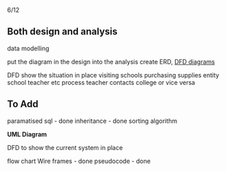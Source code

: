 6/12
## **Both design and analysis**

data modelling

put the diagram in the design into the analysis
create ERD, [DFD diagrams](https://eur02.safelinks.protection.outlook.com/?url=https%3A%2F%2Ffaculty.babson.edu%2Fdewire%2Freadings%2Fdfddiag.htm&data=05%7C02%7C100196067%40student.burnley.ac.uk%7Cf901e0253d5647a5eead08dc232051e2%7Cc5ee3f28e1254bdab46c7eca13a0238e%7C1%7C0%7C638423868922363057%7CUnknown%7CTWFpbGZsb3d8eyJWIjoiMC4wLjAwMDAiLCJQIjoiV2luMzIiLCJBTiI6Ik1haWwiLCJXVCI6Mn0%3D%7C0%7C%7C%7C&sdata=Xs5D%2FbjX5ZebG57fjivvBeXecK5A39E1lXgrQ2uk2sc%3D&reserved=0)

DFD 
	show the situation in place 
		visiting schools
		purchasing supplies
			entity
				school
				teacher
				etc
			process
				teacher contacts college or vice versa

## To Add
paramatised sql - done
inheritance - done
sorting algorithm

**UML Diagram**

DFD
	to show the current system in place

flow chart 
Wire frames - done
pseudocode - done


